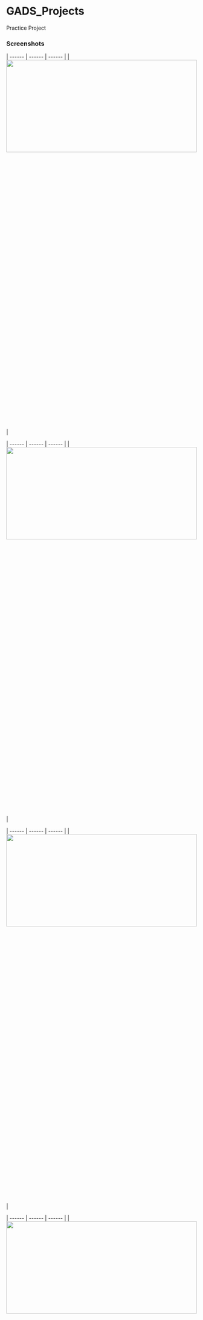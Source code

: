 # GADS_Projects
Practice Project

### Screenshots
| ------ | ------ | ------ |
| <img src="Screenshot_20200908-043503.png" width="100%" height="25%"> | 

| ------ | ------ | ------ |
| <img src="Screenshot_20200908-043631.png" width="100%" height="25%"> | 


| ------ | ------ | ------ |
| <img src="Screenshot_20200908-043638.png" width="100%" height="25%"> |


| ------ | ------ | ------ |
| <img src="Screenshot_20200908-043646.png" width="100%" height="25%">

| ------ | ------ | ------ |
| <img src="Screenshot_20200908-043754.png" width="100%" height="25%">

| ------ | ------ | ------ |
| <img src="Screenshot_20200908-043843.png" width="100%" height="25%">

| ------ | ------ | ------ |
| <img src="Screenshot_20200908-043851.png" width="100%" height="25%">
